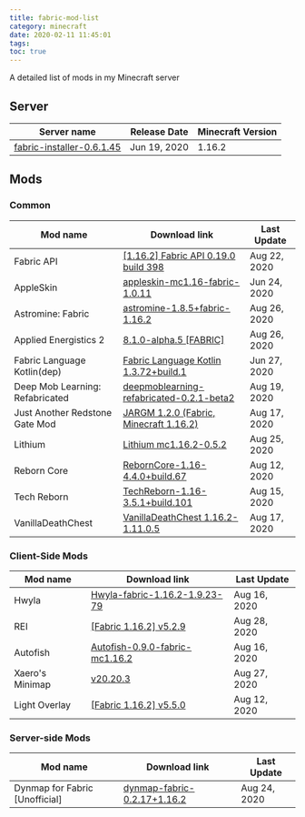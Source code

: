 ```yaml
---
title: fabric-mod-list
category: minecraft
date: 2020-02-11 11:45:01
tags:
toc: true
---
```


A detailed list of mods in my Minecraft server

<!-- more -->

## Server

| Server name | Release Date | Minecraft Version |
| ----------- | ------------ | ----------------- |
| [fabric-installer-0.6.1.45](https://jenkins.modmuss50.me/job/FabricMC/job/fabric-installer/job/master/) | Jun 19, 2020 | 1.16.2 |

## Mods

### Common

| Mod name | Download link | Last Update |
| -------- | ------------- | ---------- |
| Fabric API | [[1.16.2] Fabric API 0.19.0 build 398](https://www.curseforge.com/minecraft/mc-mods/fabric-api/files/all) | Aug 22, 2020 |
| AppleSkin | [appleskin-mc1.16-fabric-1.0.11](https://www.curseforge.com/minecraft/mc-mods/appleskin/files/all?filter-game-version=2020709689%3A8010) | Jun 24, 2020 |
| Astromine: Fabric | [astromine-1.8.5+fabric-1.16.2](https://www.curseforge.com/minecraft/mc-mods/astromine-main/files/all) | Aug 26, 2020 |
| Applied Energistics 2 | [8.1.0-alpha.5 [FABRIC]](https://www.curseforge.com/minecraft/mc-mods/applied-energistics-2/files/all?filter-game-version=2020709689%3A8010) | Aug 26, 2020 |
| Fabric Language Kotlin(dep) | [Fabric Language Kotlin 1.3.72+build.1](https://www.curseforge.com/minecraft/mc-mods/fabric-language-kotlin/files/all) | Jun 27, 2020 |
| Deep Mob Learning: Refabricated | [deepmoblearning-refabricated-0.2.1-beta2](https://www.curseforge.com/minecraft/mc-mods/deep-mob-learning-refabricated/files/all) | Aug 19, 2020 |
| Just Another Redstone Gate Mod | [JARGM 1.2.0 (Fabric, Minecraft 1.16.2)](https://www.curseforge.com/minecraft/mc-mods/just-another-redstone-gate-mod/files/all?filter-game-version=2020709689%3A8010) | Aug 17, 2020 |
| Lithium | [Lithium mc1.16.2-0.5.2](https://www.curseforge.com/minecraft/mc-mods/lithium/files/all?filter-game-version=2020709689%3A8010) | Aug 25, 2020 |
| Reborn Core | [RebornCore-1.16-4.4.0+build.67](https://www.curseforge.com/minecraft/mc-mods/reborncore/files/all?filter-game-version=2020709689%3A8010) | Aug 12, 2020 |
| Tech Reborn | [TechReborn-1.16-3.5.1+build.101](https://www.curseforge.com/minecraft/mc-mods/techreborn/files/all?filter-game-version=2020709689%3A8010) | Aug 15, 2020 |
| VanillaDeathChest | [VanillaDeathChest 1.16.2-1.11.0.5](https://www.curseforge.com/minecraft/mc-mods/vanilladeathchest/files/all?filter-game-version=2020709689%3A8010) | Aug 17, 2020 |

### Client-Side Mods

| Mod name | Download link | Last Update |
| -------- | ------------- | ---------- |
| Hwyla | [Hwyla-fabric-1.16.2-1.9.23-79](https://www.curseforge.com/minecraft/mc-mods/hwyla/files/all?filter-game-version=2020709689%3A8010) | Aug 16, 2020 |
| REI | [[Fabric 1.16.2] v5.2.9](https://www.curseforge.com/minecraft/mc-mods/roughly-enough-items/files/all?filter-game-version=2020709689%3A8010) | Aug 28, 2020 |
| Autofish | [Autofish-0.9.0-fabric-mc1.16.2](https://www.curseforge.com/minecraft/mc-mods/autofish/files/all?filter-game-version=2020709689%3A8010) | Aug 16, 2020 |
| Xaero's Minimap | [v20.20.3](https://chocolateminecraft.com/minimapdownload.php) | Aug 27, 2020 |
| Light Overlay | [[Fabric 1.16.2] v5.5.0](https://www.curseforge.com/minecraft/mc-mods/light-overlay/files/all?filter-game-version=2020709689%3A8010) | Aug 12, 2020 |

### Server-side Mods

| Mod name | Download link | Last Update |
| -------- | ------------- | ---------- |
| Dynmap for Fabric [Unofficial] | [dynmap-fabric-0.2.17+1.16.2](https://www.curseforge.com/minecraft/mc-mods/dynmap-for-fabric/files/all) | Aug 24, 2020 |